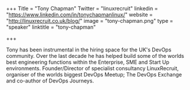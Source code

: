 +++
Title = "Tony Chapman"
Twitter = "linuxrecruit"
linkedin = "https://www.linkedin.com/in/tonychapmanlinux/"
website = "http://linuxrecruit.co.uk/blog/"
image = "tony-chapman.png"
type = "speaker"
linktitle = "tony-chapman"

+++

<p>Tony has been instrumental in the hiring space for the UK's DevOps community. Over the last decade he has helped build some of the worlds best engineering functions within the Enterprise, SME and Start Up environments. Founder/Director of specialist consultancy LinuxRecruit, organiser of the worlds biggest DevOps Meetup; The DevOps Exchange and co-author of DevOps Journeys.<p>
